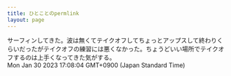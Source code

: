 ```yaml
---
title: ひとことのpermlink
layout: page
---
```

<div class="box" dt="1675066084685">
  サーフィンしてきた。波は無くてテイクオフしてちょっとアップスして終わりくらいだったがテイクオフの練習には悪くなかった。ちょうどいい場所でテイクオフするのは上手くなってきた気がする。
  <div class="content is-small">Mon Jan 30 2023 17:08:04 GMT+0900 (Japan Standard Time)</div>
</div>